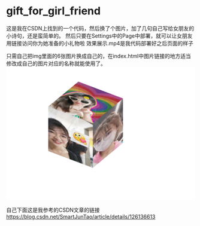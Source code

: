# gift_for_girl_friend

这是我在CSDN上找到的一个代码，然后换了个图片，加了几句自己写给女朋友的小诗句，还是蛮简单的。
然后只要在Settings中的Page中部署，就可以让女朋友用链接访问你为她准备的小礼物啦
效果展示.mp4是我代码部署好之后页面的样子

只需自己把img里面的6张图片换成自己的，在index.html中图片链接的地方适当修改成自己的图片对应的名称就能使用了。
![效果展示](./效果展示.png)

自己下面这是我参考的CSDN文章的链接
https://blog.csdn.net/SmartJunTao/article/details/126136613
